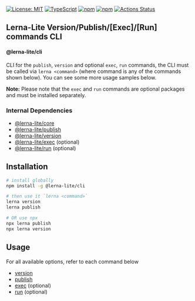 [![License: MIT](https://img.shields.io/badge/License-MIT-yellow.svg)](https://opensource.org/licenses/MIT)
[![TypeScript](https://img.shields.io/badge/%3C%2F%3E-TypeScript-%230074c1.svg)](http://www.typescriptlang.org/)
[![npm](https://img.shields.io/npm/v/@lerna-lite/cli.svg?color=forest)](https://www.npmjs.com/package/@lerna-lite/cli)
[![npm](https://img.shields.io/npm/dy/@lerna-lite/cli?color=forest)](https://www.npmjs.com/package/@lerna-lite/cli)
[![Actions Status](https://github.com/ghiscoding/lerna-lite/workflows/CI%20Build/badge.svg)](https://github.com/ghiscoding/lerna-lite/actions)

## Lerna-Lite Version/Publish/[Exec]/[Run] commands CLI
#### @lerna-lite/cli

CLI for the `publish`, `version` and optional `exec`, `run` commands, the CLI must be called via `lerna <command>` (where command is any of the commands shown below). You can see some more usage samples below.

**Note:** Please note that the `exec` and `run` commands are optional packages and must be installed separately.

### Internal Dependencies
- [@lerna-lite/core](https://github.com/ghiscoding/lerna-lite/tree/main/packages/core)
- [@lerna-lite/publish](https://github.com/ghiscoding/lerna-lite/tree/main/packages/publish)
- [@lerna-lite/version](https://github.com/ghiscoding/lerna-lite/tree/main/packages/version)
- [@lerna-lite/exec](https://github.com/ghiscoding/lerna-lite/tree/main/packages/exec) (optional)
- [@lerna-lite/run](https://github.com/ghiscoding/lerna-lite/tree/main/packages/run) (optional)

## Installation 
```sh
# install globally
npm install -g @lerna-lite/cli

# then use it `lerna <command>`
lerna version
lerna publish

# OR use npx
npx lerna publish
npx lerna version
```

## Usage
For all available options, refer to each command below
- [version](https://github.com/ghiscoding/lerna-lite/blob/main/packages/version/README.md)
- [publish](https://github.com/ghiscoding/lerna-lite/blob/main/packages/publish/README.md)
- [exec](https://github.com/ghiscoding/lerna-lite/blob/main/packages/exec/README.md) (optional)
- [run](https://github.com/ghiscoding/lerna-lite/blob/main/packages/run/README.md) (optional)
